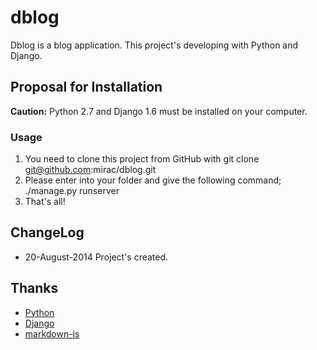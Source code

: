 dblog
=====

Dblog is a blog application. This project's developing with Python and Django.

## Proposal for Installation

**Caution:** Python 2.7 and Django 1.6 must be installed on your computer.

### Usage
1. You need to clone this project from GitHub with git clone git@github.com:mirac/dblog.git
2. Please enter into your folder and give the following command;
    ./manage.py runserver
3. That's all!

## ChangeLog
* 20-August-2014 Project's created.

## Thanks
* [Python](https://www.python.org)
* [Django](https://www.djangoproject.com)
* [markdown-js](https://github.com/evilstreak/markdown-js)
